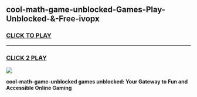 
## cool-math-game-unblocked-Games-Play-Unblocked-&-Free-ivopx
<h3>
<a href="https://premium76.site?title=cool-math-game-unblocked&ref=24A">CLICK TO PLAY</a></h3>
<hr>

<h3>
<a href="https://premium76.site?title=cool-math-game-unblocked&ref=24A">CLICK 2 PLAY</a>
  
</h3>

<a href="https://premium76.site?title=cool-math-game-unblocked&ref=24A"><img src="https://clearcache.store/games.png"></a>


**cool-math-game-unblocked games unblocked: Your Gateway to Fun and Accessible Online Gaming**
